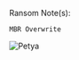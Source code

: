 Ransom Note(s): 
```
MBR Overwrite
```
![Petya](https://github.com/user-attachments/assets/a221fb21-20e4-482a-931d-124b267f95ce)
